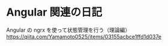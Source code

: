# Angular 関連の日記

Angular の ngrx を使って状態管理を行う（理論編）
https://qiita.com/Yamamoto0525/items/03155acbce1ffd1d037e
